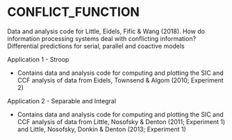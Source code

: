 # CONFLICT_FUNCTION
Data and analysis code for Little, Eidels, Fific &amp; Wang (2018). How do information processing systems deal with conflicting information? Differential predictions for serial, parallel and coactive models

Application 1 - Stroop
- Contains data and analysis code for computing and plotting the SIC and CCF analysis of data from Eidels, Townsend & Algom (2010; Experiment 2)

Application 2 - Separable and Integral
- Contains data and analysis code for computing and plotting the SIC and CCF analysis of data from Little, Nosofsky & Denton (2011; Experiment 1) and Little, Nosofsky, Donkin & Denton (2013; Experiment 1)
